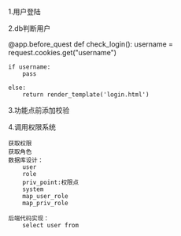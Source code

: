 1.用户登陆
  
2.db判断用户
    

@app.before_quest
def check_login():
    username = request.cookies.get("username")

    if username:
        pass

    else:
        return render_template('login.html')    


3.功能点前添加校验

4.调用权限系统

    获取权限
    获取角色
    数据库设计：
        user
        role
        priv_point:权限点
        system
        map_user_role
        map_priv_role

    后端代码实现：
        select user from 

         



            

